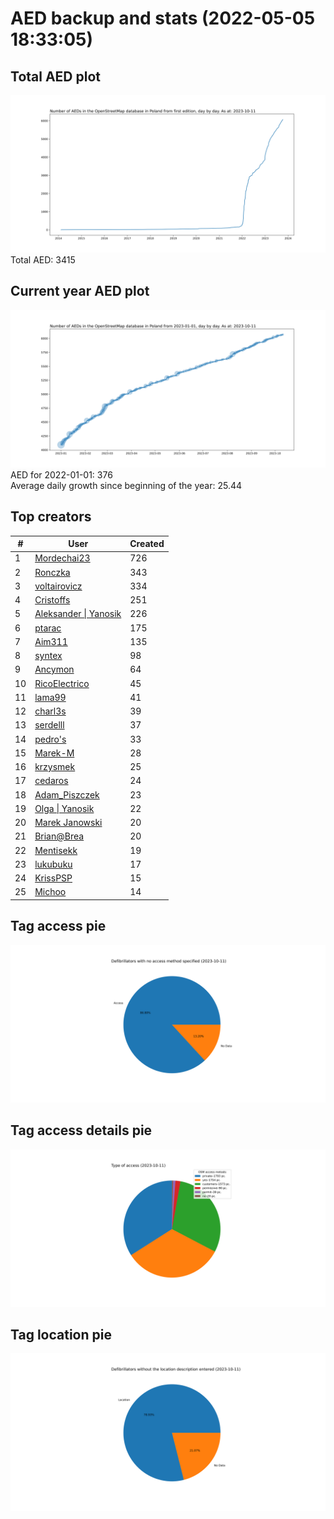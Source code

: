 # AED backup and stats (2022-05-05 18:33:05)


## Total AED plot
![](report_data/total_aed.svg)
Total AED: 3415

## Current year AED plot
![](report_data/current_year_aed.svg)\
AED for 2022-01-01: 376\
Average daily growth since beginning of the year: 25.44

## Top creators
| # | User | Created |
| ------------- | ------------- | ------------- |
| 1 | [Mordechai23](<https://www.openstreetmap.org/user/Mordechai23>) | 726 |
| 2 | [Ronczka](<https://www.openstreetmap.org/user/Ronczka>) | 343 |
| 3 | [voltairovicz](<https://www.openstreetmap.org/user/voltairovicz>) | 334 |
| 4 | [Cristoffs](<https://www.openstreetmap.org/user/Cristoffs>) | 251 |
| 5 | [Aleksander &#124; Yanosik](<https://www.openstreetmap.org/user/Aleksander &#124; Yanosik>) | 226 |
| 6 | [ptarac](<https://www.openstreetmap.org/user/ptarac>) | 175 |
| 7 | [Aim311](<https://www.openstreetmap.org/user/Aim311>) | 135 |
| 8 | [syntex](<https://www.openstreetmap.org/user/syntex>) | 98 |
| 9 | [Ancymon](<https://www.openstreetmap.org/user/Ancymon>) | 64 |
| 10 | [RicoElectrico](<https://www.openstreetmap.org/user/RicoElectrico>) | 45 |
| 11 | [lama99](<https://www.openstreetmap.org/user/lama99>) | 41 |
| 12 | [charl3s](<https://www.openstreetmap.org/user/charl3s>) | 39 |
| 13 | [serdelll](<https://www.openstreetmap.org/user/serdelll>) | 37 |
| 14 | [pedro's](<https://www.openstreetmap.org/user/pedro's>) | 33 |
| 15 | [Marek-M](<https://www.openstreetmap.org/user/Marek-M>) | 28 |
| 16 | [krzysmek](<https://www.openstreetmap.org/user/krzysmek>) | 25 |
| 17 | [cedaros](<https://www.openstreetmap.org/user/cedaros>) | 24 |
| 18 | [Adam_Piszczek](<https://www.openstreetmap.org/user/Adam_Piszczek>) | 23 |
| 19 | [Olga &#124; Yanosik](<https://www.openstreetmap.org/user/Olga &#124; Yanosik>) | 22 |
| 20 | [Marek Janowski](<https://www.openstreetmap.org/user/Marek Janowski>) | 20 |
| 21 | [Brian@Brea](<https://www.openstreetmap.org/user/Brian@Brea>) | 20 |
| 22 | [Mentisekk](<https://www.openstreetmap.org/user/Mentisekk>) | 19 |
| 23 | [lukubuku](<https://www.openstreetmap.org/user/lukubuku>) | 17 |
| 24 | [KrissPSP](<https://www.openstreetmap.org/user/KrissPSP>) | 15 |
| 25 | [Michoo](<https://www.openstreetmap.org/user/Michoo>) | 14 |

## Tag access pie
![](report_data/tag_access.svg)

## Tag access details pie
![](report_data/tag_access_details.svg)

## Tag location pie
![](report_data/tag_location.svg)
